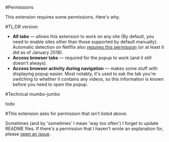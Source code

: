 #Permissions

This extension requires some permissions. Here's why. 

#TL;DR version:

* **All tabs** — allows this extension to work on any site (By default, you need to enable sites other than those supported by default manually). Automatic detection on Netflix also [requires this permission](https://discourse.mozilla.org/t/drawwindow-in-webextension/13811) (or at least it did as of January 2018).
* **Access browser tabs** — required for the popup to work (and it still doesn't always).
* **Access browser activity during navigation** — makes some stuff with displaying popup easier. Most notably, it's used to ask the tab you're switching to whether it contains any videos, so this information is known before you need to open the popup.

#Technical mumbo-jumbo

todo

#This extension asks for permission that isn't listed above.

Sometimes (and by 'sometimes' I mean 'way too often') I forget to update README files. If there's a permission that I haven't wrote an explanation for, please [open an issue](https://github.com/xternal7/ultrawidify/issues).